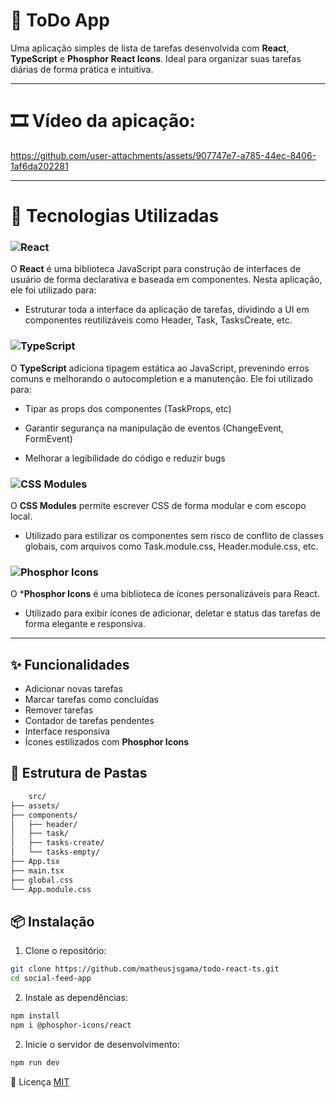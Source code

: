# 📝 ToDo App

Uma aplicação simples de lista de tarefas desenvolvida com **React**, **TypeScript** e **Phosphor React Icons**. Ideal para organizar suas tarefas diárias de forma prática e intuitiva.

---

# 🎞️ Vídeo da apicação:

https://github.com/user-attachments/assets/907747e7-a785-44ec-8406-1af6da202281

---

# 🚀 Tecnologias Utilizadas

### ![React](https://img.shields.io/badge/react-%2320232a.svg?style=for-the-badge&logo=react&logoColor=%2361DAFB)

O **React** é uma biblioteca JavaScript para construção de interfaces de usuário de forma declarativa e baseada em componentes. Nesta aplicação, ele foi utilizado para:
 - Estruturar toda a interface da aplicação de tarefas, dividindo a UI em componentes reutilizáveis como Header, Task, TasksCreate, etc.

### ![TypeScript](https://img.shields.io/badge/TypeScript-007ACC?style=for-the-badge&logo=typescript&logoColor=white)

O **TypeScript** adiciona tipagem estática ao JavaScript, prevenindo erros comuns e melhorando o autocompletion e a manutenção. Ele foi utilizado para:

- Tipar as props dos componentes (TaskProps, etc)

- Garantir segurança na manipulação de eventos (ChangeEvent, FormEvent)

- Melhorar a legibilidade do código e reduzir bugs

### ![CSS Modules](https://img.shields.io/badge/CSS%20Modules-1572B6?style=for-the-badge&logo=css3&logoColor=white)

O **CSS Modules** permite escrever CSS de forma modular e com escopo local.
- Utilizado para estilizar os componentes sem risco de conflito de classes globais, com arquivos como Task.module.css, Header.module.css, etc.

### ![Phosphor Icons](https://img.shields.io/badge/Phosphor%20Icons-3F3F46?style=for-the-badge&logo=iconify&logoColor=white)
O ***Phosphor Icons** é uma biblioteca de ícones personalizáveis para React.
- Utilizado para exibir ícones de adicionar, deletar e status das tarefas de forma elegante e responsiva.

---

## ✨ Funcionalidades

- Adicionar novas tarefas
- Marcar tarefas como concluídas
- Remover tarefas
- Contador de tarefas pendentes
- Interface responsiva
- Ícones estilizados com **Phosphor Icons**

## 📁 Estrutura de Pastas

```bash
    src/
├── assets/
├── components/
│   ├── header/
│   ├── task/
│   ├── tasks-create/
│   └── tasks-empty/
├── App.tsx
├── main.tsx
├── global.css
└── App.module.css
```

## 📦 Instalação

1. Clone o repositório:
```bash
git clone https://github.com/matheusjsgama/todo-react-ts.git
cd social-feed-app
```

2. Instale as dependências:
```bash
npm install
npm i @phosphor-icons/react
```
2. Inicie o servidor de desenvolvimento:
```bash
npm run dev
```

📝 Licença
[MIT](https://choosealicense.com/licenses/mit/)

